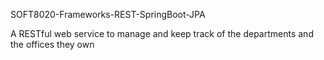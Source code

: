 SOFT8020-Frameworks-REST-SpringBoot-JPA

A RESTful web service to manage and keep track of the departments and the offices they own

